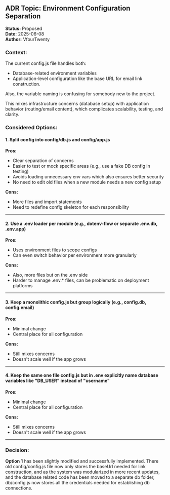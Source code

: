 ## ADR Topic: Environment Configuration Separation ##

**Status:** Proposed  
**Date:** 2025-06-08  
**Author:** VfourTwenty

### Context:

The current config.js file handles both:
- Database-related environment variables
- Application-level configuration like the base URL for email link construction.

Also, the variable naming is confusing for somebody new to the project.

This mixes infrastructure concerns (database setup) with application behavior (routing/email content), which complicates scalability, testing, and clarity.

### Considered Options: ###

#### 1. Split config into config/db.js and config/app.js

**Pros:**

- Clear separation of concerns
- Easier to test or mock specific areas (e.g., use a fake DB config in testing)
- Avoids loading unnecessary env vars which also ensures better security
- No need to edit old files when a new module needs a new config setup

**Cons:**

- More files and import statements
- Need to redefine config skeleton for each responsibility

---

#### 2. Use a .env loader per module (e.g., dotenv-flow or separate .env.db, .env.app)

**Pros:**

- Uses environment files to scope configs
- Can even switch behavior per environment more granularly

**Cons:**

- Also, more files but on the .env side
- Harder to manage .env.* files, can be problematic on deployment platforms

---

#### 3. Keep a monolithic config.js but group logically (e.g., config.db, config.email)

**Pros:**

- Minimal change
- Central place for all configuration

**Cons:**

- Still mixes concerns
- Doesn't scale well if the app grows

---

#### 4. Keep the same one file config.js but in .env explicitly name database variables like "DB_USER" instead of "username"

**Pros:**

- Minimal change
- Central place for all configuration

**Cons:**

- Still mixes concerns
- Doesn't scale well if the app grows

---

### Decision: ###
**Option 1** has been slightly modified and successfully implemented. There old config/config.js file now 
only stores the baseUrl needed for link construction, and as the system was modularized in more recent updates, and the 
database related code has been moved to a separate db folder, db/config.js now stores all the credentials needed for 
establishing db connections.
